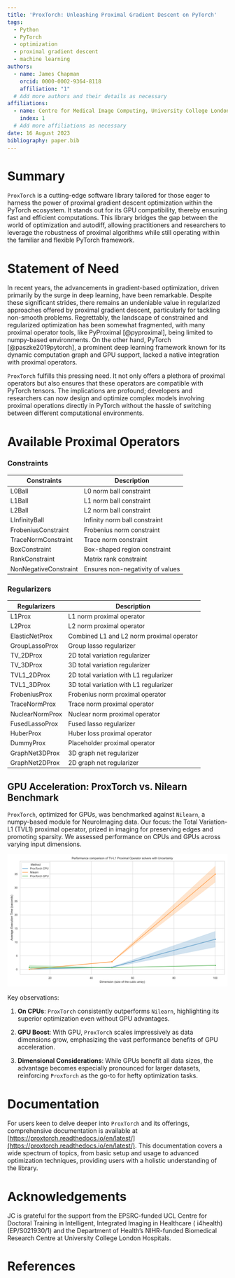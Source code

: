 ```yaml
---
title: 'ProxTorch: Unleashing Proximal Gradient Descent on PyTorch'
tags:
  - Python
  - PyTorch
  - optimization
  - proximal gradient descent
  - machine learning
authors:
  - name: James Chapman
    orcid: 0000-0002-9364-8118
    affiliation: "1"
  # Add more authors and their details as necessary
affiliations:
  - name: Centre for Medical Image Computing, University College London, London, UK
    index: 1
  # Add more affiliations as necessary
date: 16 August 2023
bibliography: paper.bib
---
```


# Summary

`ProxTorch` is a cutting-edge software library tailored for those eager to harness the power of proximal gradient
descent optimization within the PyTorch ecosystem. It stands out for its GPU compatibility, thereby ensuring fast and
efficient computations. This library bridges the gap between the world of optimization and autodiff, allowing
practitioners and researchers to leverage the robustness of proximal algorithms while still operating within the
familiar and flexible PyTorch framework.

# Statement of Need

In recent years, the advancements in gradient-based optimization, driven primarily by the surge in deep learning, have
been remarkable. Despite these significant strides, there remains an undeniable value in regularized approaches offered
by proximal gradient descent, particularly for tackling non-smooth problems. Regrettably, the landscape of constrained
and regularized optimization has been somewhat fragmented, with many proximal operator tools, like
PyProximal [@pyproximal], being limited to numpy-based environments. On the other hand, PyTorch [@paszke2019pytorch], a
prominent deep learning framework known for its dynamic computation graph and GPU support, lacked a native integration
with proximal operators.

`ProxTorch` fulfills this pressing need. It not only offers a plethora of proximal operators but also ensures that these
operators are compatible with PyTorch tensors. The implications are profound; developers and researchers can now design
and optimize complex models involving proximal operations directly in PyTorch without the hassle of switching between
different computational environments.

# Available Proximal Operators

### Constraints

| Constraints           | Description                      |
|-----------------------|----------------------------------|
| L0Ball                | L0 norm ball constraint          |
| L1Ball                | L1 norm ball constraint          |
| L2Ball                | L2 norm ball constraint          |
| LInfinityBall         | Infinity norm ball constraint    |
| FrobeniusConstraint   | Frobenius norm constraint        |
| TraceNormConstraint   | Trace norm constraint            |
| BoxConstraint         | Box-shaped region constraint     |
| RankConstraint        | Matrix rank constraint           |
| NonNegativeConstraint | Ensures non-negativity of values |

### Regularizers

| Regularizers    | Description                               |
|-----------------|-------------------------------------------|
| L1Prox          | L1 norm proximal operator                 |
| L2Prox          | L2 norm proximal operator                 |
| ElasticNetProx  | Combined L1 and L2 norm proximal operator |
| GroupLassoProx  | Group lasso regularizer                   |
| TV_2DProx       | 2D total variation regularizer            |
| TV_3DProx       | 3D total variation regularizer            |
| TVL1_2DProx     | 2D total variation with L1 regularizer    |
| TVL1_3DProx     | 3D total variation with L1 regularizer    |
| FrobeniusProx   | Frobenius norm proximal operator          |
| TraceNormProx   | Trace norm proximal operator              |
| NuclearNormProx | Nuclear norm proximal operator            |
| FusedLassoProx  | Fused lasso regularizer                   |
| HuberProx       | Huber loss proximal operator              |
| DummyProx       | Placeholder proximal operator             |
| GraphNet3DProx  | 3D graph net regularizer                  |
| GraphNet2DProx  | 2D graph net regularizer                  |

## **GPU Acceleration: ProxTorch vs. Nilearn Benchmark**

`ProxTorch`, optimized for GPUs, was benchmarked against `Nilearn`, a numpy-based module for NeuroImaging data. Our
focus: the Total Variation-L1 (TVL1) proximal operator, prized in imaging for preserving edges and promoting sparsity.
We assessed performance on CPUs and GPUs across varying input dimensions.

![TVL1 Benchmark Results](TVL1_Benchmark.svg)

Key observations:

1. **On CPUs**: `ProxTorch` consistently outperforms `Nilearn`, highlighting its superior optimization even without GPU
   advantages.

2. **GPU Boost**: With GPU, `ProxTorch` scales impressively as data dimensions grow, emphasizing the vast performance
   benefits of GPU acceleration.

3. **Dimensional Considerations**: While GPUs benefit all data sizes, the advantage becomes especially pronounced for
   larger datasets, reinforcing `ProxTorch` as the go-to for hefty optimization tasks.

# Documentation

For users keen to delve deeper into `ProxTorch` and its offerings, comprehensive documentation is available
at [https://proxtorch.readthedocs.io/en/latest/](https://proxtorch.readthedocs.io/en/latest/). This documentation covers
a wide spectrum of topics, from basic setup and usage to advanced optimization techniques, providing users with a
holistic understanding of the library.

# Acknowledgements

JC is grateful for the support from the EPSRC-funded UCL Centre for Doctoral Training in Intelligent, Integrated Imaging
in Healthcare ( i4health) (EP/S021930/1) and the Department of Health’s NIHR-funded Biomedical Research Centre at
University College London Hospitals.

# References
